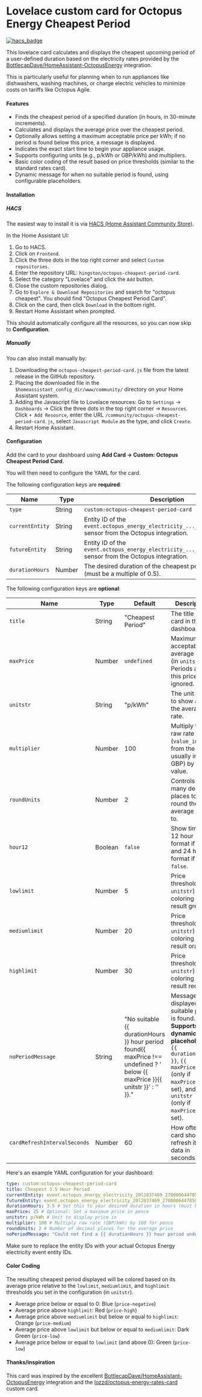 # Lovelace custom card for Octopus Energy Cheapest Period

[![hacs_badge](https://img.shields.io/badge/HACS-Custom-orange.svg)](https://github.com/hacs/integration)

This lovelace card calculates and displays the cheapest upcoming period of a user-defined duration based on the electricity rates provided by the [BottlecapDave/HomeAssistant-OctopusEnergy](https://github.com/BottlecapDave/) integration.

This is particularly useful for planning when to run appliances like dishwashers, washing machines, or charge electric vehicles to minimize costs on tariffs like Octopus Agile.

#### Features

*   Finds the cheapest period of a specified duration (in hours, in 30-minute increments).
*   Calculates and displays the average price over the cheapest period.
*   Optionally allows setting a maximum acceptable price per kWh; if no period is found below this price, a message is displayed.
*   Indicates the exact start time to begin your appliance usage.
*   Supports configuring units (e.g., p/kWh or GBP/kWh) and multipliers.
*   Basic color coding of the result based on price thresholds (similar to the standard rates card).
*   Dynamic message for when no suitable period is found, using configurable placeholders.

#### Installation
##### HACS
The easiest way to install it is via [HACS (Home Assistant Community Store)](https://github.com/hacs/frontend).

In the Home Assistant UI:
1.  Go to HACS.
2.  Click on `Frontend`.
3.  Click the three dots in the top right corner and select `Custom repositories`.
4.  Enter the repository URL: `hingston/octopus-cheapest-period-card`.
5.  Select the category "Lovelace" and click the `Add` button.
6.  Close the custom repositories dialog.
7.  Go to `Explore & Download Repositories` and search for "octopus cheapest". You should find "Octopus Cheapest Period Card".
8.  Click on the card, then click `Download` in the bottom right.
9.  Restart Home Assistant when prompted.

This should automatically configure all the resources, so you can now skip to **Configuration**.

##### Manually
You can also install manually by:
1.  Downloading the `octopus-cheapest-period-card.js` file from the latest release in the GitHub repository.
2.  Placing the downloaded file in the `$homeassistant_config_dir/www/community/` directory on your Home Assistant system.
3.  Adding the Javascript file to Lovelace resources: Go to `Settings` -> `Dashboards` -> Click the three dots in the top right corner -> `Resources`. Click `+ Add Resource`, enter the URL `/community/octopus-cheapest-period-card.js`, select `Javascript Module` as the type, and click `Create`.
4.  Restart Home Assistant.

#### Configuration
Add the card to your dashboard using **Add Card -> Custom: Octopus Cheapest Period Card**.

You will then need to configure the YAML for the card.

The following configuration keys are **required**:

| Name         | Type   | Description                                                                                           |
|--------------|--------|-------------------------------------------------------------------------------------------------------|
| `type`       | String | `custom:octopus-cheapest-period-card`                                                                 |
| `currentEntity`| String | Entity ID of the `event.octopus_energy_electricity_..._current_day_rates` sensor from the Octopus integration. |
| `futureEntity` | String | Entity ID of the `event.octopus_energy_electricity_..._next_day_rates` sensor from the Octopus integration. |
| `durationHours`| Number | The desired duration of the cheapest period in hours (must be a multiple of 0.5).                 |

The following configuration keys are **optional**:

| Name                   | Type    | Default                      | Description                                                                                                                                                              |
|------------------------|---------|------------------------------|--------------------------------------------------------------------------------------------------------------------------------------------------------------------------|
| `title`                | String  | "Cheapest Period"            | The title of the card in the dashboard.                                                                                                                                  |
| `maxPrice`             | Number  | `undefined`                  | Maximum acceptable average price (in `unitstr`). Periods above this price are ignored.                                                                                   |
| `unitstr`              | String  | "p/kWh"                      | The unit string to show after the average rate.                                                                                                                          |
| `multiplier`           | Number  | 100                          | Multiply the raw rate (`value_inc_vat` from the API, usually in GBP) by this value.                                                                                      |
| `roundUnits`           | Number  | 2                            | Controls how many decimal places to round the average price to.                                                                                                          |
| `hour12`               | Boolean | `false`                      | Show times in 12 hour format if `true`, and 24 hour format if `false`.                                                                                                   |
| `lowlimit`             | Number  | 5                            | Price threshold (in `unitstr`) for coloring the result green.                                                                                                            |
| `mediumlimit`          | Number  | 20                           | Price threshold (in `unitstr`) for coloring the result orange.                                                                                                           |
| `highlimit`            | Number  | 30                           | Price threshold (in `unitstr`) for coloring the result red.                                                                                                              |
| `noPeriodMessage`      | String  | "No suitable {{ durationHours }} hour period found{{ maxPrice !== undefined ? ' below {{ maxPrice }}{{ unitstr }}' : '' }}." | Message displayed if no suitable period is found. **Supports dynamic placeholders:** `{{ durationHours }}`, `{{ maxPrice }}` (only if `maxPrice` is set), and `{{ unitstr }}` (only if `maxPrice` is set). |
| `cardRefreshIntervalSeconds` | Number | 60                       | How often the card should refresh its data in seconds.                                                                                                   |


Here's an example YAML configuration for your dashboard:

```yaml
type: custom:octopus-cheapest-period-card
title: Cheapest 3.5 Hour Period
currentEntity: event.octopus_energy_electricity_20l2037469_2700006447850_current_day_rates
futureEntity: event.octopus_energy_electricity_20l2037469_2700006447850_next_day_rates
durationHours: 3.5 # Set this to your desired duration in hours (must be multiple of 0.5)
maxPrice: 25 # Optional: Set a maximum price in pence
unitstr: p/kWh # Unit to display price in
multiplier: 100 # Multiply raw rate (GBP/kWh) by 100 for pence
roundUnits: 2 # Number of decimal places for the average price
noPeriodMessage: "Could not find a {{ durationHours }} hour period under {{ maxPrice }}{{ unitstr }}." # Custom dynamic message
```

Make sure to replace the entity IDs with your actual Octopus Energy electricity event entity IDs.

#### Color Coding

The resulting cheapest period displayed will be colored based on its average price relative to the `lowlimit`, `mediumlimit`, and `highlimit` thresholds you set in the configuration (in `unitstr`).

*   Average price below or equal to 0: Blue (`price-negative`)
*   Average price above `highlimit`: Red (`price-high`)
*   Average price above `mediumlimit` but below or equal to `highlimit`: Orange (`price-medium`)
*   Average price above `lowlimit` but below or equal to `mediumlimit`: Dark Green (`price-low`)
*   Average price below or equal to `lowlimit` (and above 0): Green (`price-low`)

#### Thanks/inspiration
This card was inspired by the excellent [BottlecapDave/HomeAssistant-OctopusEnergy](https://github.com/BottlecapDave/) integration and the [lozzd/octopus-energy-rates-card](https://github.com/lozzd/octopus-energy-rates-card) custom card.